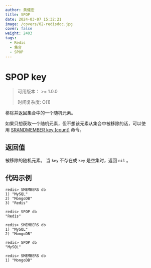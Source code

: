 ```yaml
---
author: 黄健宏
title: SPOP
date: 2024-03-07 15:32:21
image: /covers/02-redisdoc.jpg
cover: false
weight: 2403
tags:
  - Redis
  - 集合
  - SPOP
---
```



# SPOP key

> 可用版本： >= 1.0.0
> 
> 时间复杂度: O(1)

移除并返回集合中的一个随机元素。

如果只想获取一个随机元素，但不想该元素从集合中被移除的话，可以使用 [SRANDMEMBER key [count]](../../02-redisdoc/04-set/04-srandmember/) 命令。

## 返回值

被移除的随机元素。 当 `key` 不存在或 `key` 是空集时，返回 `nil` 。

## 代码示例

```shell
redis> SMEMBERS db
1) "MySQL"
2) "MongoDB"
3) "Redis"

redis> SPOP db
"Redis"

redis> SMEMBERS db
1) "MySQL"
2) "MongoDB"

redis> SPOP db
"MySQL"

redis> SMEMBERS db
1) "MongoDB"
```